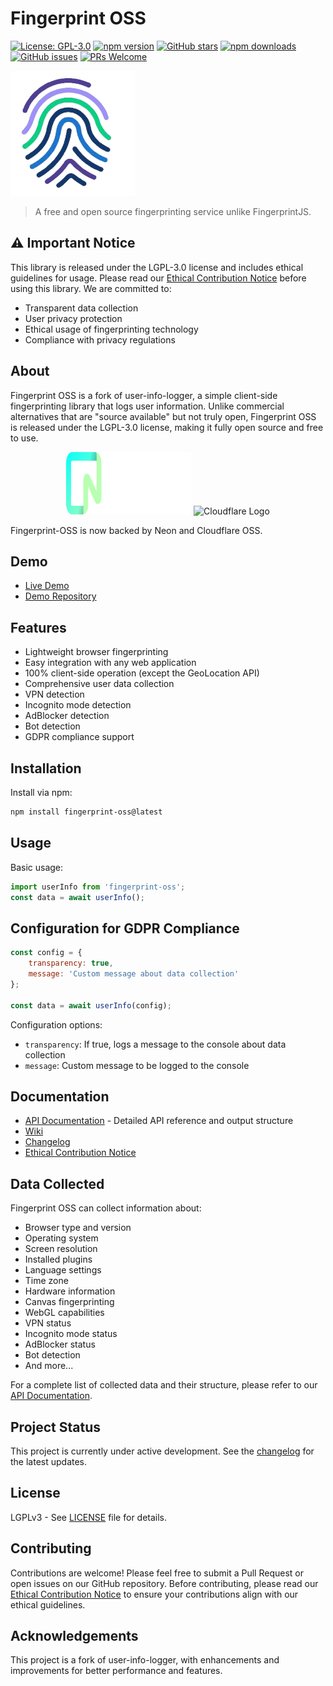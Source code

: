 # Fingerprint OSS

[![License: GPL-3.0](https://img.shields.io/badge/License-GPL--3.0-blue.svg)](https://opensource.org/licenses/GPL-3.0)
[![npm version](https://img.shields.io/npm/v/fingerprint-oss.svg)](https://www.npmjs.com/package/fingerprint-oss)
[![GitHub stars](https://img.shields.io/github/stars/IntegerAlex/fingerprint-oss.svg)](https://github.com/IntegerAlex/fingerprint-oss/stargazers)
[![npm downloads](https://img.shields.io/npm/dy/fingerprint-oss.svg)](https://www.npmjs.com/package/fingerprint-oss)
[![GitHub issues](https://img.shields.io/github/issues/IntegerAlex/fingerprint-oss.svg)](https://github.com/IntegerAlex/fingerprint-oss/issues)
[![PRs Welcome](https://img.shields.io/badge/PRs-welcome-brightgreen.svg)](https://github.com/IntegerAlex/fingerprint-oss/pulls)

<img src="/logo.png" alt="logo" width="200" height="200" />

> A free and open source fingerprinting service unlike FingerprintJS.

## ⚠️ Important Notice

This library is released under the LGPL-3.0 license and includes ethical guidelines for usage. Please read our [Ethical Contribution Notice](./NOTICE.md) before using this library. We are committed to:

- Transparent data collection
- User privacy protection
- Ethical usage of fingerprinting technology
- Compliance with privacy regulations

## About

Fingerprint OSS is a fork of user-info-logger, a simple client-side fingerprinting library that logs user information. Unlike commercial alternatives that are "source available" but not truly open, Fingerprint OSS is released under the LGPL-3.0 license, making it fully open source and free to use.

<p align="center">
  <img src="assets/neon-logo.png"
       alt="Neon Logo"
       width="200"
       height="100">
  <img src="https://cf-assets.www.cloudflare.com/slt3lc6tev37/fdh7MDcUlyADCr49kuUs2/5f780ced9677a05d52b05605be88bc6f/cf-logo-v-rgb.png" 
       alt="Cloudflare Logo"
       width="200"
       height="100">
</p>
<p>Fingerprint-OSS is now backed by Neon and Cloudflare OSS.</p>


## Demo

- [Live Demo](https://fingerprint-oss-demo.vercel.app/)
- [Demo Repository](https://github.com/IntegerAlex/fingerprint-oss-demo)

## Features

- Lightweight browser fingerprinting
- Easy integration with any web application
- 100% client-side operation (except the GeoLocation API)
- Comprehensive user data collection
- VPN detection
- Incognito mode detection
- AdBlocker detection
- Bot detection
- GDPR compliance support

## Installation

Install via npm:

```bash
npm install fingerprint-oss@latest
```

## Usage

Basic usage:

```javascript
import userInfo from 'fingerprint-oss';
const data = await userInfo();
```

## Configuration for GDPR Compliance

```javascript
const config = {
    transparency: true,
    message: 'Custom message about data collection'
};

const data = await userInfo(config);
```

Configuration options:
- `transparency`: If true, logs a message to the console about data collection
- `message`: Custom message to be logged to the console

## Documentation

- [API Documentation](./API.md) - Detailed API reference and output structure
- [Wiki](https://deepwiki.com/IntegerAlex/fingerprint-oss)
- [Changelog](./CHANGELOG.md)
- [Ethical Contribution Notice](./NOTICE.md)

## Data Collected

Fingerprint OSS can collect information about:

- Browser type and version
- Operating system
- Screen resolution
- Installed plugins
- Language settings
- Time zone
- Hardware information
- Canvas fingerprinting
- WebGL capabilities
- VPN status
- Incognito mode status
- AdBlocker status
- Bot detection
- And more...

For a complete list of collected data and their structure, please refer to our [API Documentation](./API.md).

## Project Status

This project is currently under active development. See the [changelog](./CHANGELOG.md) for the latest updates.

## License

LGPLv3 - See [LICENSE](./LICENSE.md) file for details.

## Contributing

Contributions are welcome! Please feel free to submit a Pull Request or open issues on our GitHub repository. Before contributing, please read our [Ethical Contribution Notice](./NOTICE.md) to ensure your contributions align with our ethical guidelines.

## Acknowledgements

This project is a fork of user-info-logger, with enhancements and improvements for better performance and features.
